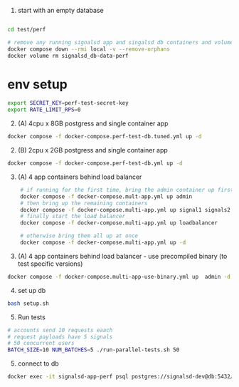 1. start with an empty database

```sh

cd test/perf

# remove any running signalsd app and singalsd db containers and volumes
docker compose down --rmi local -v --remove-orphans 
docker volume rm signalsd_db-data-perf
```


# env setup
```sh
export SECRET_KEY=perf-test-secret-key
export RATE_LIMIT_RPS=0
```


2. (A) 4cpu x 8GB postgress and single container app
```sh
docker compose -f docker-compose.perf-test-db.tuned.yml up -d
```

2. (B) 2cpu x 2GB postgress and single container app
```sh
docker compose -f docker-compose.perf-test-db.yml up -d
```

3. (A) 4 app containers behind load balancer
```sh
    # if running for the first time, bring the admin container up first so it runs the db migration
    docker compose -f docker-compose.mult-app.yml up admin
    # then bring up the remaining containers
    docker compose -f docker-compose.multi-app.yml up signal1 signals2 signals3
    # finally start the load balancer
    docker compose -f docker-compose.multi-app.yml up loadbalancer

    # otherwise bring them all up at once
    docker compose -f docker-compose.multi-app.yml up -d
```

3. (A) 4 app containers behind load balancer - use precompiled binary (to test specific versions)
```sh
docker compose -f docker-compose.multi-app-use-binary.yml up  admin -d
```

4. set up db
```sh
bash setup.sh
```

5. Run tests
```sh
# accounts send 10 requests eaach
# request payloads have 5 signals
# 50 concurrent users 
BATCH_SIZE=10 NUM_BATCHES=5 ./run-parallel-tests.sh 50
```


5. connect to db
```sh
docker exec -it signalsd-app-perf psql postgres://signalsd-dev@db:5432/signalsd_admin?sslmode=disable
```